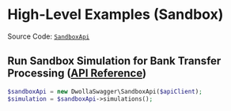 # High-Level Examples (Sandbox)

Source Code: [`SandboxApi`](https://github.com/Dwolla/dwolla-swagger-php/blob/main/lib/SandboxApi.php)

## Run Sandbox Simulation for Bank Transfer Processing ([API Reference](https://developers.dwolla.com/guides/sandbox#simulate-bank-transfer-processing))

```php
$sandboxApi = new DwollaSwagger\SandboxApi($apiClient);
$simulation = $sandboxApi->simulations();
```
